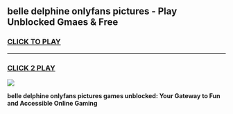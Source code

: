 
## belle delphine onlyfans pictures - Play Unblocked Gmaes & Free
<h3>
<a href="https://news.freeplayer.one?title=belle_delphine_onlyfans_pictures&ref=16F">CLICK TO PLAY</a></h3>
<hr>

<h3>
<a href="https://news.freeplayer.one?title=belle_delphine_onlyfans_pictures&ref=16F">CLICK 2 PLAY</a>
  
</h3>

<a href="https://news.freeplayer.one?title=belle_delphine_onlyfans_pictures&ref=16F/"><img src="https://clearcache.store/games.png"></a>


**belle delphine onlyfans pictures games unblocked: Your Gateway to Fun and Accessible Online Gaming**
